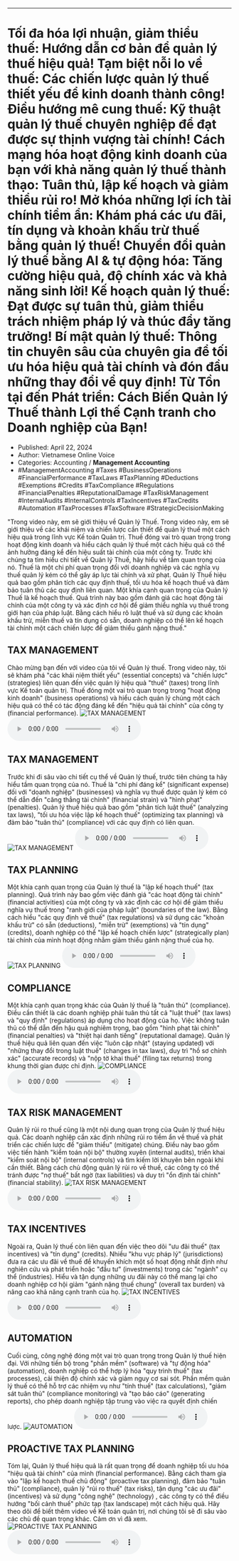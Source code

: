 
---

# Tối đa hóa lợi nhuận, giảm thiểu thuế: Hướng dẫn cơ bản để quản lý thuế hiệu quả! Tạm biệt nỗi lo về thuế: Các chiến lược quản lý thuế thiết yếu để kinh doanh thành công! Điều hướng mê cung thuế: Kỹ thuật quản lý thuế chuyên nghiệp để đạt được sự thịnh vượng tài chính! Cách mạng hóa hoạt động kinh doanh của bạn với khả năng quản lý thuế thành thạo: Tuân thủ, lập kế hoạch và giảm thiểu rủi ro! Mở khóa những lợi ích tài chính tiềm ẩn: Khám phá các ưu đãi, tín dụng và khoản khấu trừ thuế bằng quản lý thuế! Chuyển đổi quản lý thuế bằng AI & tự động hóa: Tăng cường hiệu quả, độ chính xác và khả năng sinh lời! Kế hoạch quản lý thuế: Đạt được sự tuân thủ, giảm thiểu trách nhiệm pháp lý và thúc đẩy tăng trưởng! Bí mật quản lý thuế: Thông tin chuyên sâu của chuyên gia để tối ưu hóa hiệu quả tài chính và đón đầu những thay đổi về quy định! Từ Tồn tại đến Phát triển: Cách Biến Quản lý Thuế thành Lợi thế Cạnh tranh cho Doanh nghiệp của Bạn!

- Published: April 22, 2024
- Author: Vietnamese Online Voice
- Categories: Accounting / **Management Accounting**
- #ManagementAccounting #Taxes #BusinessOperations #FinancialPerformance #TaxLaws #TaxPlanning #Deductions #Exemptions #Credits #TaxCompliance #Regulations #FinancialPenalties #ReputationalDamage #TaxRiskManagement #InternalAudits #InternalControls #TaxIncentives #TaxCredits #Automation #TaxProcesses #TaxSoftware #StrategicDecisionMaking

"Trong video này, em sẽ giới thiệu về Quản lý Thuế. Trong video này, em sẽ giới thiệu về các khái niệm và chiến lược cần thiết để quản lý thuế một cách hiệu quả trong lĩnh vực Kế toán Quản trị. Thuế đóng vai trò quan trọng trong hoạt động kinh doanh và hiểu cách quản lý thuế một cách hiệu quả có thể ảnh hưởng đáng kể đến hiệu suất tài chính của một công ty. Trước khi chúng ta tìm hiểu chi tiết về Quản lý Thuế, hãy hiểu về tầm quan trọng của nó. Thuế là một chi phí quan trọng đối với doanh nghiệp và các nghĩa vụ thuế quản lý kém có thể gây áp lực tài chính và xử phạt. Quản lý Thuế hiệu quả bao gồm phân tích các quy định thuế, tối ưu hóa kế hoạch thuế và đảm bảo tuân thủ các quy định liên quan. Một khía cạnh quan trọng của Quản lý Thuế là kế hoạch thuế. Quá trình này bao gồm đánh giá các hoạt động tài chính của một công ty và xác định cơ hội để giảm thiểu nghĩa vụ thuế trong giới hạn của pháp luật. Bằng cách hiểu rõ luật thuế và sử dụng các khoản khấu trừ, miễn thuế và tín dụng có sẵn, doanh nghiệp có thể lên kế hoạch tài chính một cách chiến lược để giảm thiểu gánh nặng thuế."


## TAX MANAGEMENT

Chào mừng bạn đến với video của tôi về Quản lý thuế. Trong video này, tôi sẽ khám phá "các khái niệm thiết yếu" (essential concepts) và "chiến lược" (strategies) liên quan đến việc quản lý hiệu quả "thuế" (taxes) trong lĩnh vực Kế toán quản trị. Thuế đóng một vai trò quan trọng trong "hoạt động kinh doanh" (business operations) và hiểu cách quản lý chúng một cách hiệu quả có thể có tác động đáng kể đến "hiệu quả tài chính" của công ty (financial performance).
![TAX MANAGEMENT](https://http-archiver-apis-production-80.schnworks.com/storage/images/transitions/2024-04-22/transition--16146192917-Montserrat-Thin-673AB7.jpg)
<audio controls>
    <source src="https://http-archiver-apis-production-80.schnworks.com/storage/audio/file-10331897523.mp3" type="audio/mpeg">
</audio>



## TAX MANAGEMENT

Trước khi đi sâu vào chi tiết cụ thể về Quản lý thuế, trước tiên chúng ta hãy hiểu tầm quan trọng của nó. Thuế là "chi phí đáng kể" (significant expense) đối với "doanh nghiệp" (businesses) và nghĩa vụ thuế được quản lý kém có thể dẫn đến "căng thẳng tài chính" (financial strain) và "hình phạt" (penalties). Quản lý thuế hiệu quả bao gồm "phân tích luật thuế" (analyzing tax laws), "tối ưu hóa việc lập kế hoạch thuế" (optimizing tax planning) và đảm bảo "tuân thủ" (compliance) với các quy định có liên quan.
![TAX MANAGEMENT](https://http-archiver-apis-production-80.schnworks.com/storage/images/transitions/2024-04-22/transition--28409416301-Montserrat-SemiBold-303F9F.jpg)
<audio controls>
    <source src="https://http-archiver-apis-production-80.schnworks.com/storage/audio/file-10534650427.mp3" type="audio/mpeg">
</audio>



## TAX PLANNING

Một khía cạnh quan trọng của Quản lý thuế là "lập kế hoạch thuế" (tax planning). Quá trình này bao gồm việc đánh giá "các hoạt động tài chính" (financial activities) của một công ty và xác định các cơ hội để giảm thiểu nghĩa vụ thuế trong "ranh giới của pháp luật" (boundaries of the law). Bằng cách hiểu "các quy định về thuế" (tax regulations) và sử dụng các "khoản khấu trừ" có sẵn (deductions), "miễn trừ" (exemptions) và "tín dụng" (credits), doanh nghiệp có thể "lập kế hoạch chiến lược" (strategically plan) tài chính của mình hoạt động nhằm giảm thiểu gánh nặng thuế của họ.
![TAX PLANNING](https://http-archiver-apis-production-80.schnworks.com/storage/images/transitions/2024-04-22/transition--20376003195-Montserrat-Thin-004895.jpg)
<audio controls>
    <source src="https://http-archiver-apis-production-80.schnworks.com/storage/audio/file-7364734509.mp3" type="audio/mpeg">
</audio>



## COMPLIANCE

Một khía cạnh quan trọng khác của Quản lý thuế là "tuân thủ" (compliance). Điều cần thiết là các doanh nghiệp phải tuân thủ tất cả "luật thuế" (tax laws) và "quy định" (regulations) áp dụng cho hoạt động của họ. Việc không tuân thủ có thể dẫn đến hậu quả nghiêm trọng, bao gồm "hình phạt tài chính" (financial penalties) và "thiệt hại danh tiếng" (reputational damage). Quản lý thuế hiệu quả liên quan đến việc "luôn cập nhật" (staying updated) với "những thay đổi trong luật thuế" (changes in tax laws), duy trì "hồ sơ chính xác" (accurate records) và "nộp tờ khai thuế" (filing tax returns) trong khung thời gian được chỉ định.
![COMPLIANCE](https://http-archiver-apis-production-80.schnworks.com/storage/images/transitions/2024-04-22/transition-18311213559-Montserrat-Black-9C27B0.jpg)
<audio controls>
    <source src="https://http-archiver-apis-production-80.schnworks.com/storage/audio/file-3195881767.mp3" type="audio/mpeg">
</audio>



## TAX RISK MANAGEMENT

Quản lý rủi ro thuế cũng là một nội dung quan trọng của Quản lý thuế hiệu quả. Các doanh nghiệp cần xác định những rủi ro tiềm ẩn về thuế và phát triển các chiến lược để "giảm thiểu" (mitigate) chúng. Điều này bao gồm việc tiến hành "kiểm toán nội bộ" thường xuyên (internal audits), triển khai "kiểm soát nội bộ" (internal controls) và tìm kiếm lời khuyên bên ngoài khi cần thiết. Bằng cách chủ động quản lý rủi ro về thuế, các công ty có thể tránh được "nợ thuế" bất ngờ (tax liabilities) và duy trì "ổn định tài chính" (financial stability).
![TAX RISK MANAGEMENT](https://http-archiver-apis-production-80.schnworks.com/storage/images/transitions/2024-04-22/transition--5697330997-Montserrat-Bold-9C27B0.jpg)
<audio controls>
    <source src="https://http-archiver-apis-production-80.schnworks.com/storage/audio/file-21151932405.mp3" type="audio/mpeg">
</audio>



## TAX INCENTIVES

Ngoài ra, Quản lý thuế còn liên quan đến việc theo dõi "ưu đãi thuế" (tax incentives) và "tín dụng" (credits). Nhiều "khu vực pháp lý" (jurisdictions) đưa ra các ưu đãi về thuế để khuyến khích một số hoạt động nhất định như nghiên cứu và phát triển hoặc "đầu tư" (investments) trong các "ngành" cụ thể (industries). Hiểu và tận dụng những ưu đãi này có thể mang lại cho doanh nghiệp cơ hội giảm "gánh nặng thuế chung" (overall tax burden) và nâng cao khả năng cạnh tranh của họ.
![TAX INCENTIVES](https://http-archiver-apis-production-80.schnworks.com/storage/images/transitions/2024-04-22/transition--2016114512-Montserrat-SemiBold-303F9F.jpg)
<audio controls>
    <source src="https://http-archiver-apis-production-80.schnworks.com/storage/audio/file-5207152296.mp3" type="audio/mpeg">
</audio>



## AUTOMATION

Cuối cùng, công nghệ đóng một vai trò quan trọng trong Quản lý thuế hiện đại. Với những tiến bộ trong "phần mềm" (software) và "tự động hóa" (automation), doanh nghiệp có thể hợp lý hóa "quy trình thuế" (tax processes), cải thiện độ chính xác và giảm nguy cơ sai sót. Phần mềm quản lý thuế có thể hỗ trợ các nhiệm vụ như "tính thuế" (tax calculations), "giám sát tuân thủ" (compliance monitoring) và "tạo báo cáo" (generating reports), cho phép doanh nghiệp tập trung vào việc ra quyết định chiến lược.
![AUTOMATION](https://http-archiver-apis-production-80.schnworks.com/storage/images/transitions/2024-04-22/transition--33501231988-Montserrat-Bold-7B1FA2.jpg)
<audio controls>
    <source src="https://http-archiver-apis-production-80.schnworks.com/storage/audio/file-26520198969.mp3" type="audio/mpeg">
</audio>



## PROACTIVE TAX PLANNING

Tóm lại, Quản lý thuế hiệu quả là rất quan trọng để doanh nghiệp tối ưu hóa "hiệu quả tài chính" của mình (financial performance). Bằng cách tham gia vào "lập kế hoạch thuế chủ động" (proactive tax planning), đảm bảo "tuân thủ" (compliance), quản lý "rủi ro thuế" (tax risks), tận dụng "các ưu đãi" (incentives) và sử dụng "công nghệ" (technology) , các công ty có thể điều hướng "bối cảnh thuế" phức tạp (tax landscape) một cách hiệu quả. Hãy theo dõi để biết thêm video về Kế toán quản trị, nơi chúng tôi sẽ đi sâu vào các chủ đề quan trọng khác. Cảm ơn vì đã xem.
![PROACTIVE TAX PLANNING](https://http-archiver-apis-production-80.schnworks.com/storage/images/transitions/2024-04-22/transition--52702457210-Montserrat-Bold-004895.jpg)
<audio controls>
    <source src="https://http-archiver-apis-production-80.schnworks.com/storage/audio/file-17522424109.mp3" type="audio/mpeg">
</audio>

